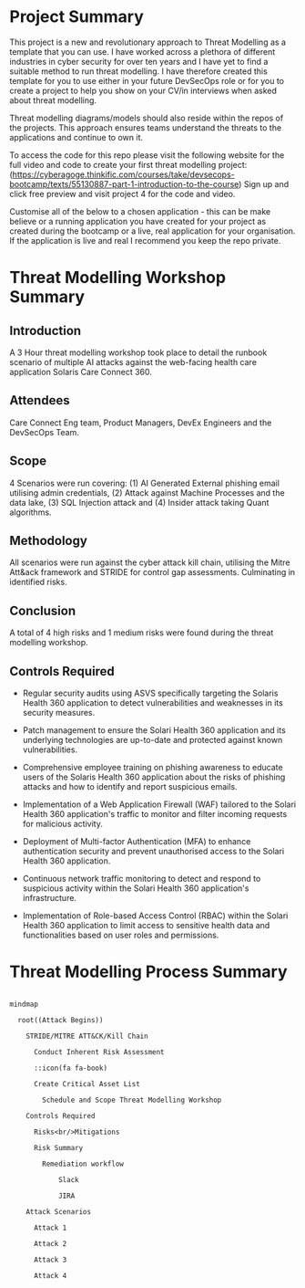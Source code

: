 # Project Summary



This project is a new and revolutionary approach to Threat Modelling as a template that you can use. I have worked across a plethora of different industries in cyber security for over ten years and I have yet to find a suitable method to run threat modelling. I have therefore created this template for you to use either in your future DevSecOps role or for you to create a project to help you show on your CV/in interviews when asked about threat modelling. 



Threat modelling diagrams/models should also reside within the repos of the projects. This approach ensures teams understand the threats to the applications and continue to own it.



To access the code for this repo please visit the following website for the full video and code to create your first threat modelling project: (https://cyberagoge.thinkific.com/courses/take/devsecops-bootcamp/texts/55130887-part-1-introduction-to-the-course) Sign up and click free preview and visit project 4 for the code and video. 



Customise all of the below to a chosen application - this can be make believe or a running application you have created for your project as created during the bootcamp or a live, real application for your organisation. If the application is live and real I recommend you keep the repo private.



# Threat Modelling Workshop Summary



## Introduction

A 3 Hour threat modelling workshop took place to detail the runbook scenario of multiple AI attacks against the web-facing health care application Solaris Care Connect 360.



## Attendees

Care Connect Eng team, Product Managers, DevEx Engineers and the DevSecOps Team.



## Scope

4 Scenarios were run covering: (1) AI Generated External phishing email utilising admin credentials, (2) Attack against Machine Processes and the data lake, (3) SQL Injection attack and (4) Insider attack taking Quant algorithms.



## Methodology

All scenarios were run against the cyber attack kill chain, utilising the Mitre Att&ack framework and STRIDE for control gap assessments. Culminating in identified risks. 



## Conclusion

A total of 4 high risks and 1 medium risks were found during the threat modelling workshop.



## Controls Required



- Regular security audits using ASVS specifically targeting the Solaris Health 360 application to detect vulnerabilities and weaknesses in its security measures.

- Patch management to ensure the Solari Health 360 application and its underlying technologies are up-to-date and protected against known vulnerabilities.

- Comprehensive employee training on phishing awareness to educate users of the Solaris Health 360 application about the risks of phishing attacks and how to identify and report suspicious emails.

- Implementation of a Web Application Firewall (WAF) tailored to the Solari Health 360 application's traffic to monitor and filter incoming requests for malicious activity.

- Deployment of Multi-factor Authentication (MFA) to enhance authentication security and prevent unauthorised access to the Solari Health 360 application.

- Continuous network traffic monitoring to detect and respond to suspicious activity within the Solari Health 360 application's infrastructure.

- Implementation of Role-based Access Control (RBAC) within the Solari Health 360 application to limit access to sensitive health data and functionalities based on user roles and permissions.



# Threat Modelling Process Summary



```mermaid

mindmap

  root((Attack Begins))

    STRIDE/MITRE ATT&CK/Kill Chain

      Conduct Inherent Risk Assessment

      ::icon(fa fa-book)

      Create Critical Asset List

        Schedule and Scope Threat Modelling Workshop

    Controls Required

      Risks<br/>Mitigations

      Risk Summary

        Remediation workflow

            Slack

            JIRA 

    Attack Scenarios

      Attack 1

      Attack 2

      Attack 3

      Attack 4
